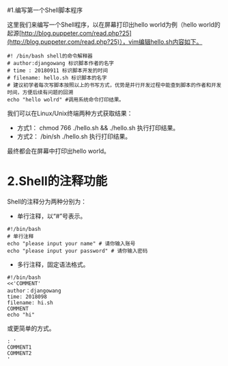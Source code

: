 #1.编写第一个Shell脚本程序

这里我们来编写一个Shell程序，以在屏幕打印出hello world为例（hello world的起源[http://blog.puppeter.com/read.php?25](http://blog.puppeter.com/read.php?25)），vim编辑hello.sh内容如下。

```
#! /bin/bash shell的命令解释器
# author:djangowang 标识脚本作者的名字
# time : 20180911 标识脚本开发的时间
# filename: hello.sh 标识脚本的名字
# 建议初学者每次写脚本按照以上的书写方式，优势是并行开发过程中能查到脚本的作者和开发时间，方便后续有问题的回溯
echo "hello wolrd" #调用系统命令打印结果。
```

我们可以在Linux/Unix终端两种方式获取结果：

* 方式1： chmod 766 ./hello.sh && ./hello.sh 执行打印结果。
* 方式2： /bin/sh ./hello.sh 执行打印结果。

最终都会在屏幕中打印出hello world。

# 2.Shell的注释功能

Shell的注释分为两种分别为：

* 单行注释，以“\#”号表示。

```
#!/bin/bash
# 单行注释
echo "please input your name" # 请你输入账号
echo "please input your password" # 请你输入密码
```

* 多行注释，固定语法格式。

```
#!/bin/bash
<<'COMMENT'
author：djangowang
time: 2018098
filename: hi.sh
COMMENT
echo "hi"
```

或更简单的方式。

```
: '
COMMENT1
COMMENT2
'
```
